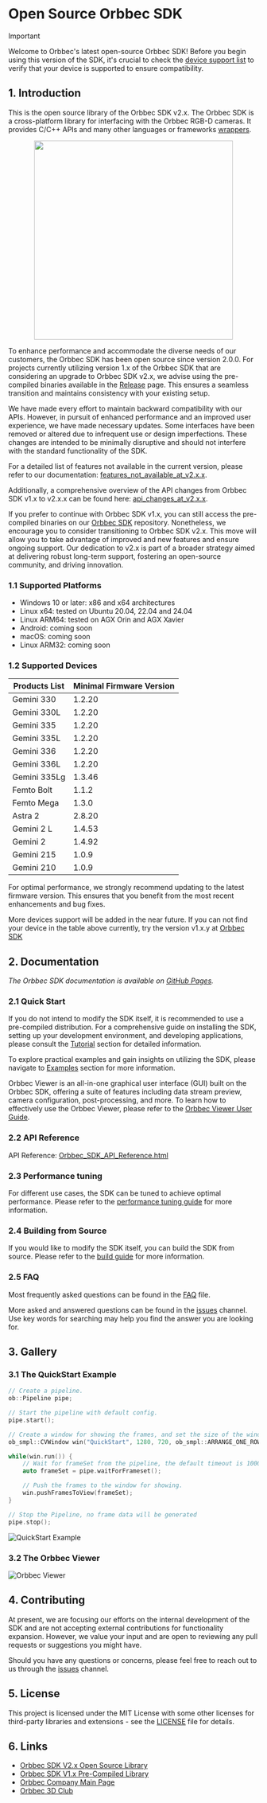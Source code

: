 # Open Source Orbbec SDK

> [!IMPORTANT]
> Welcome to Orbbec's latest open-source Orbbec SDK! Before you begin using this version of the SDK, it's crucial to check the [device support list](#12-supported-devices) to verify that your device is supported to ensure compatibility.

## 1. Introduction

This is the open source library of the Orbbec SDK v2.x. The Orbbec SDK is a cross-platform library for interfacing with the Orbbec RGB-D cameras. It provides C/C++ APIs and many other languages or frameworks [wrappers](wrappers/README.md).

<div align=center>
<img src="docs/resource/Overview.jpg" width="400" align="center" />
</div>

To enhance performance and accommodate the diverse needs of our customers, the Orbbec SDK has been open source since version 2.0.0. For projects currently utilizing version 1.x of the Orbbec SDK that are considering an upgrade to Orbbec SDK v2.x, we advise using the pre-compiled binaries available in the [Release](https://github.com/orbbec/OrbbecSDK_v2/releases) page. This ensures a seamless transition and maintains consistency with your existing setup.

We have made every effort to maintain backward compatibility with our APIs. However, in pursuit of enhanced performance and an improved user experience, we have made necessary updates. Some interfaces have been removed or altered due to infrequent use or design imperfections. These changes are intended to be minimally disruptive and should not interfere with the standard functionality of the SDK.

For a detailed list of features not available in the current version, please refer to our documentation: [features_not_available_at_v2.x.x](docs/api/features_not_available_at_v2.x.x.md).

Additionally, a comprehensive overview of the API changes from Orbbec SDK v1.x to v2.x.x can be found here: [api_changes_at_v2.x.x](docs/api/api_changes_at_v2.x.x.md).

If you prefer to continue with Orbbec SDK v1.x, you can still access the pre-compiled binaries on our [Orbbec SDK](https://github.com/orbbec/OrbbecSDK) repository. Nonetheless, we encourage you to consider transitioning to Orbbec SDK v2.x. This move will allow you to take advantage of  improved and new features and ensure ongoing support. Our dedication to v2.x is part of a broader strategy aimed at delivering robust long-term support, fostering an open-source community, and driving innovation.

### 1.1 Supported Platforms

- Windows 10 or later: x86 and x64 architectures
- Linux x64: tested on Ubuntu 20.04, 22.04 and 24.04
- Linux ARM64: tested on AGX Orin and AGX Xavier
- Android: coming soon
- macOS: coming soon
- Linux ARM32: coming soon

### 1.2 Supported Devices

| **Products List** | **Minimal Firmware Version** |
|-------------------|------------------------------|
| Gemini 330        | 1.2.20                       |
| Gemini 330L       | 1.2.20                       |
| Gemini 335        | 1.2.20                       |
| Gemini 335L       | 1.2.20                       |
| Gemini 336        | 1.2.20                       |
| Gemini 336L       | 1.2.20                       |
| Gemini 335Lg      | 1.3.46                       |
| Femto Bolt        | 1.1.2                  |
| Femto Mega        | 1.3.0                  |
| Astra 2           | 2.8.20                       |
| Gemini 2 L        | 1.4.53                       |
| Gemini 2          | 1.4.92               |
| Gemini 215        | 1.0.9                        |
| Gemini 210        | 1.0.9                        |

For optimal performance, we strongly recommend updating to the latest firmware version. This ensures that you benefit from the most recent enhancements and bug fixes.

More devices support will be added in the near future. If you can not find your device in the table above currently, try the version v1.x.y at [Orbbec SDK](https://github.com/orbbec/OrbbecSDK)

## 2. Documentation

*The Orbbec SDK documentation is available on [GitHub Pages](https://orbbec.github.io/OrbbecSDK_v2/).*

### 2.1 Quick Start

If you do not intend to modify the SDK itself, it is recommended to use a pre-compiled distribution. For a comprehensive guide on installing the SDK, setting up your development environment, and developing applications, please consult the [Tutorial](docs/tutorial/installation_and_development_guide.md) section for detailed information.

To explore practical examples and gain insights on utilizing the SDK, please navigate to [Examples](examples/README.md) section for more information.

Orbbec Viewer is an all-in-one graphical user interface (GUI) built on the Orbbec SDK, offering a suite of features including data stream preview, camera configuration, post-processing, and more. To learn how to effectively use the Orbbec Viewer, please refer to the  [Orbbec Viewer User Guide](docs/tutorial/orbbecviewer.md).

### 2.2 API Reference

API Reference: [Orbbec_SDK_API_Reference.html](https://orbbec.github.io/docs/OrbbecSDKv2/index.html)

<!--
Remove the following as it is not updatded to v2.x.x yet.
OrbbecSDK C++ API user guide：[orbbecsdk_c++_api_user_guide-v1.0.pdf](docs/api/orbbecsdk_c++_api_user_guide-v1.0.pdf)
-->

### 2.3 Performance tuning

For different use cases, the SDK can be tuned to achieve optimal performance. Please refer to the [performance tuning guide](docs/tutorial/performance_tuning.md) for more information.

### 2.4 Building from Source

If you would like to modify the SDK itself, you can build the SDK from source. Please refer to the [build guide](docs/tutorial/building_orbbec_sdk.md) for more information.

### 2.5 FAQ

Most frequently asked questions can be found in the [FAQ](docs/FAQ.md) file.

More asked and answered questions can be found in the [issues](https://github.com/orbbec/OrbbecSDK_v2/issues) channel. Use key words for searching may help you find the answer you are looking for.

## 3. Gallery

### 3.1 The QuickStart Example

```c++
// Create a pipeline.
ob::Pipeline pipe;

// Start the pipeline with default config.
pipe.start();

// Create a window for showing the frames, and set the size of the window.
ob_smpl::CVWindow win("QuickStart", 1280, 720, ob_smpl::ARRANGE_ONE_ROW);

while(win.run()) {
    // Wait for frameSet from the pipeline, the default timeout is 1000ms.
    auto frameSet = pipe.waitForFrameset();

    // Push the frames to the window for showing.
    win.pushFramesToView(frameSet);
}

// Stop the Pipeline, no frame data will be generated
pipe.stop();
```

![QuickStart Example](docs/resource/QuickStart.jpg)

### 3.2 The Orbbec Viewer

![Orbbec Viewer](docs/resource/OrbbecViewer.jpg)

## 4. Contributing

At present, we are focusing our efforts on the internal development of the SDK and are not accepting external contributions for functionality expansion. However, we value your input and are open to reviewing any pull requests or suggestions you might have.

Should you have any questions or concerns, please feel free to reach out to us through the [issues](https://github.com/orbbec/OrbbecSDK_v2/issues) channel.

## 5. License

This project is licensed under the MIT License with some other licenses for third-party libraries and extensions - see the [LICENSE](LICENSE.txt) file for details.

## 6. Links

- [Orbbec SDK V2.x Open Source Library](https://github.com/orbbec/OrbbecSDK_v2)
- [Orbbec SDK V1.x Pre-Compiled Library](https://github.com/orbbec/OrbbecSDK)
- [Orbbec Company Main Page](https://www.orbbec.com/)
- [Orbbec 3D Club](https://3dclub.orbbec3d.com)
